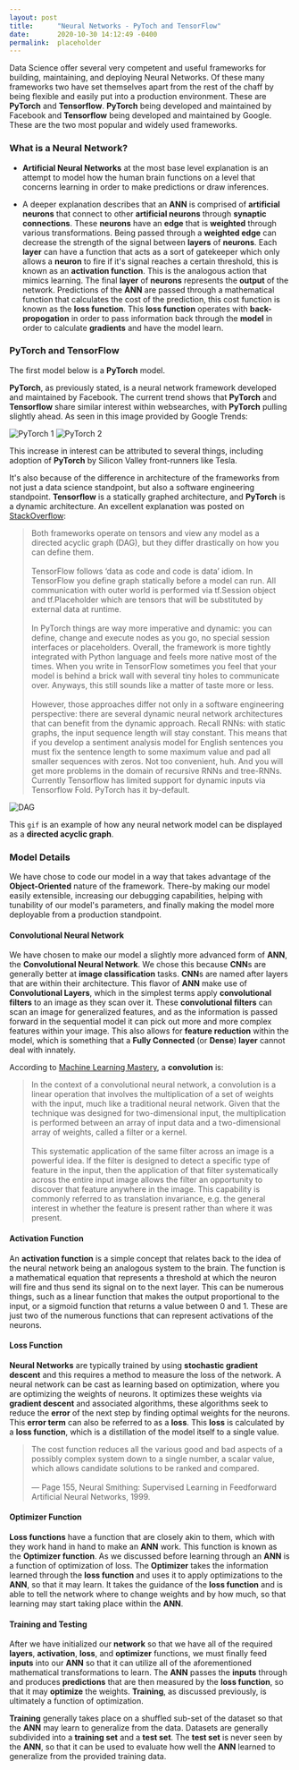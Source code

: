 ```yaml
---
layout: post
title:      "Neural Networks - PyToch and TensorFlow"
date:       2020-10-30 14:12:49 -0400
permalink:  placeholder
---
```



Data Science offer several very competent and useful frameworks for building, maintaining, and deploying Neural Networks. Of these many frameworks two have set themselves apart from the rest of the chaff by being flexible and easily put into a production environment. These are **PyTorch** and **Tensorflow**. **PyTorch** being developed and maintained by Facebook and **Tensorflow** being developed and maintained by Google. These are the two most popular and widely used frameworks. 

### What is a Neural Network? 

* **Artificial Neural Networks** at the most base level explanation is an attempt to model how the human brain functions on a level that concerns learning in order to make predictions or draw inferences.


* A deeper explanation describes that an **ANN** is comprised of **artificial neurons** that connect to other **artificial neurons** through **synaptic connections**. These **neurons** have an **edge** that is **weighted** through various transformations. Being passed through a **weighted edge** can decrease the strength of the signal between **layers** of **neurons**. Each **layer** can have a function that acts as a sort of gatekeeper which only allows a **neuron** to fire if it's signal reaches a certain threshold, this is known as an **activation function**. This is the analogous action that mimics learning. The final **layer** of **neurons** represents the **output** of the network. Predictions of the **ANN** are passed through a mathematical function that calculates the cost of the prediction, this cost function is known as the **loss function**. This **loss function** operates with **back-propogation** in order to pass information back through the **model** in order to calculate **gradients** and have the model learn.

### PyTorch and TensorFlow

The first model below is a **PyTorch** model. 

**PyTorch**, as previously stated, is a neural network framework developed and maintained by Facebook. The current trend shows that **PyTorch** and **Tensorflow** share similar interest within websearches, with **PyTorch** pulling slightly ahead. As seen in this image provided by Google Trends: 

![PyTorch 1](https://i.imgur.com/loJWgsJ.png)
![PyTorch 2](https://i.imgur.com/voXmPYU.png)

This increase in interest can be attributed to several things, including adoption of **PyTorch** by Silicon Valley front-runners like Tesla. 

It's also because of the difference in architecture of the frameworks from not just a data science standpoint, but also a software engineering standpoint. **Tensorflow** is a statically graphed architecture, and **PyTorch** is a dynamic architecture. An excellent explanation was posted on [StackOverflow](https://stackoverflow.com/questions/46154189/what-is-the-difference-of-static-computational-graphs-in-tensorflow-and-dynamic):

> Both frameworks operate on tensors and view any model as a directed acyclic graph (DAG), but they differ drastically on how you can define them.<br><br>
TensorFlow follows ‘data as code and code is data’ idiom. In TensorFlow you define graph statically before a model can run. All communication with outer world is performed via tf.Session object and tf.Placeholder which are tensors that will be substituted by external data at runtime. <br><br>
In PyTorch things are way more imperative and dynamic: you can define, change and execute nodes as you go, no special session interfaces or placeholders. Overall, the framework is more tightly integrated with Python language and feels more native most of the times. When you write in TensorFlow sometimes you feel that your model is behind a brick wall with several tiny holes to communicate over. Anyways, this still sounds like a matter of taste more or less. <br><br>
However, those approaches differ not only in a software engineering perspective: there are several dynamic neural network architectures that can benefit from the dynamic approach. Recall RNNs: with static graphs, the input sequence length will stay constant. This means that if you develop a sentiment analysis model for English sentences you must fix the sentence length to some maximum value and pad all smaller sequences with zeros. Not too convenient, huh. And you will get more problems in the domain of recursive RNNs and tree-RNNs. Currently Tensorflow has limited support for dynamic inputs via Tensorflow Fold. PyTorch has it by-default.

![DAG](https://i.imgur.com/HmCYDdG.gif)

This `gif` is an example of how any neural network model can be displayed as a **directed acyclic graph**.

### Model Details

We have chose to code our model in a way that takes advantage of the **Object-Oriented** nature of the framework. There-by making our model easily extensible, increasing our debugging capabilities, helping with tunability of our model's parameters, and finally making the model more deployable from a production standpoint.

#### Convolutional Neural Network

We have chosen to make our model a slightly more advanced form of **ANN**, the **Convolutional Neural Network**. We chose this because **CNN**s are generally better at **image classification** tasks. **CNN**s are named after layers that are within their architecture. This flavor of **ANN** make use of **Convolutional Layers**, which in the simplest terms apply **convolutional filters** to an image as they scan over it. These **convolutional filters** can scan an image for generalized features, and as the information is passed forward in the sequential model it can pick out more and more complex features within your image. This also allows for **feature reduction** within the model, which is something that a **Fully Connected** (or **Dense**) **layer** cannot deal with innately. 

According to [Machine Learning Mastery](https://machinelearningmastery.com/convolutional-layers-for-deep-learning-neural-networks/), a **convolution** is:

> In the context of a convolutional neural network, a convolution is a linear operation that involves the multiplication of a set of weights with the input, much like a traditional neural network. Given that the technique was designed for two-dimensional input, the multiplication is performed between an array of input data and a two-dimensional array of weights, called a filter or a kernel. <br><br>
This systematic application of the same filter across an image is a powerful idea. If the filter is designed to detect a specific type of feature in the input, then the application of that filter systematically across the entire input image allows the filter an opportunity to discover that feature anywhere in the image. This capability is commonly referred to as translation invariance, e.g. the general interest in whether the feature is present rather than where it was present.

#### Activation Function

An **activation function** is a simple concept that relates back to the idea of the neural network being an analogous system to the brain. The function is a mathematical equation that represents a threshold at which the neuron will fire and thus send its signal on to the next layer. This can be numerous things, such as a linear function that makes the output proportional to the input, or a sigmoid function that returns a value between 0 and 1. These are just two of the numerous functions that can represent activations of the neurons.

#### Loss Function

**Neural Networks** are typically trained by using **stochastic gradient descent** and this requires a method to measure the loss of the network. A neural network can be cast as learning based on optimization, where you are optimizing the weights of neurons. It optimizes these weights via **gradient descent** and associated algorithms, these algorithms seek to reduce the **error** of the next step by finding optimal weights for the neurons. This **error term** can also be referred to as a **loss**. This **loss** is calculated by a **loss function**, which is a distillation of the model itself to a single value. 

> The cost function reduces all the various good and bad aspects of a possibly complex system down to a single number, a scalar value, which allows candidate solutions to be ranked and compared.<br><br>
— Page 155, Neural Smithing: Supervised Learning in Feedforward Artificial Neural Networks, 1999.

#### Optimizer Function

**Loss functions** have a function that are closely akin to them, which with they work hand in hand to make an **ANN** work. This function is known as the **Optimizer function**. As we discussed before learning through an **ANN** is a function of optimization of loss. The **Optimizer** takes the information learned through the **loss function** and uses it to apply optimizations to the **ANN**, so that it may learn. It takes the guidance of the **loss function** and is able to tell the network where to change weights and by how much, so that learning may start taking place within the **ANN**.

#### Training and Testing

After we have initialized our **network** so that we have all of the required **layers**, **activation**, **loss**, and **optimizer** functions, we must finally feed **inputs** into our **ANN** so that it can utilize all of the aforementioned mathematical transformations to learn. The **ANN** passes the **inputs** through and produces **predictions** that are then measured by the **loss function**, so that it may **optimize** the weights. **Training**, as discussed previously, is ultimately a function of optimization.

**Training** generally takes place on a shuffled sub-set of the dataset so that the **ANN** may learn to generalize from the data. Datasets are generally subdivided into a **training set** and a **test set**. The **test set** is never seen by the **ANN**, so that it can be used to evaluate how well the **ANN** learned to generalize from the provided training data.
